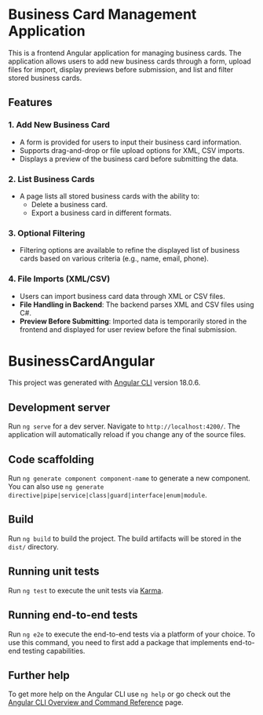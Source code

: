 # Business Card Management Application

This is a frontend Angular application for managing business cards. The application allows users to add new business cards through a form, upload files for import, display previews before submission, and list and filter stored business cards.

## Features

### 1. Add New Business Card
- A form is provided for users to input their business card information.
- Supports drag-and-drop or file upload options for XML, CSV imports.
- Displays a preview of the business card before submitting the data.

### 2. List Business Cards
- A page lists all stored business cards with the ability to:
  - Delete a business card.
  - Export a business card in different formats.
  
### 3. Optional Filtering
- Filtering options are available to refine the displayed list of business cards based on various criteria (e.g., name, email, phone).

### 4. File Imports (XML/CSV)
- Users can import business card data through XML or CSV files.
- **File Handling in Backend**: The backend parses XML and CSV files using C#.
- **Preview Before Submitting**: Imported data is temporarily stored in the frontend and displayed for user review before the final submission.




# BusinessCardAngular

This project was generated with [Angular CLI](https://github.com/angular/angular-cli) version 18.0.6.

## Development server

Run `ng serve` for a dev server. Navigate to `http://localhost:4200/`. The application will automatically reload if you change any of the source files.

## Code scaffolding

Run `ng generate component component-name` to generate a new component. You can also use `ng generate directive|pipe|service|class|guard|interface|enum|module`.

## Build

Run `ng build` to build the project. The build artifacts will be stored in the `dist/` directory.

## Running unit tests

Run `ng test` to execute the unit tests via [Karma](https://karma-runner.github.io).

## Running end-to-end tests

Run `ng e2e` to execute the end-to-end tests via a platform of your choice. To use this command, you need to first add a package that implements end-to-end testing capabilities.

## Further help

To get more help on the Angular CLI use `ng help` or go check out the [Angular CLI Overview and Command Reference](https://angular.dev/tools/cli) page.

